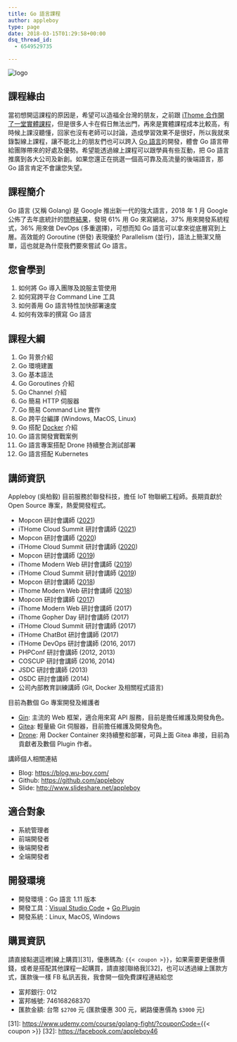 ```yaml
---
title: Go 語言課程
author: appleboy
type: page
date: 2018-03-15T01:29:58+00:00
dsq_thread_id:
  - 6549529735

---
```


![logo](https://i0.wp.com/farm1.staticflickr.com/800/40815293371_85ca0b960f_z.jpg?w=840&)

## 課程緣由

當初想開這課程的原因是，希望可以造福全台灣的朋友，之前跟 [iThome 合作開了一堂實體課程][2]，但是很多人卡在假日無法出門，再來是實體課程成本比較高，有時候上課沒聽懂，回家也沒有老師可以討論，造成學習效果不是很好，所以我就來錄製線上課程，讓不能北上的朋友們也可以跨入 [Go 語言][3]的開發，體會 Go 語言帶給團隊帶來的好處及優勢。希望能透過線上課程可以跟學員有些互動，把 Go 語言 推廣到各大公司及新創。如果您還正在挑選一個高可靠及高流量的後端語言，那 Go 語言肯定不會讓您失望。

## 課程簡介

Go 語言 (又稱 Golang) 是 Google 推出新一代的強大語言，2018 年 1 月 Google 公佈了去年底統計的[問卷結果][4]，發現 61% 用 Go 來寫網站，37% 用來開發系統程式，36% 用來做 DevOps (多重選擇)，可想而知 Go 語言可以拿來從底層寫到上層。高效能的 Goroutine (併發) 表現優於 Parallelism (並行)，語法上簡潔又簡單，這也就是為什麼我們要來嘗試 Go 語言。

## 您會學到

  1. 如何將 Go 導入團隊及說服主管使用
  2. 如何寫跨平台 Command Line 工具
  3. 如何善用 Go 語言特性加快部署速度
  4. 如何有效率的撰寫 Go 語言

## 課程大綱

  1. Go 背景介紹
  2. Go 環境建置
  3. Go 基本語法
  4. Go Goroutines 介紹
  5. Go Channel 介紹
  6. Go 簡易 HTTP 伺服器
  7. Go 簡易 Command Line 實作
  8. Go 跨平台編譯 (Windows, MacOS, Linux)
  9. Go 搭配 [Docker][5] 介紹
 10. Go 語言開發實戰案例
 11. Go 語言專案搭配 Drone 持續整合測試部署
 12. Go 語言搭配 Kubernetes

## 講師資訊

Appleboy (吳柏毅) 目前服務於聯發科技，擔任 IoT 物聯網工程師。長期貢獻於 Open Source 專案，熱愛開發程式。

* Mopcon 研討會講師 ([2021](https://mopcon.org/2021/speaker/136))
* iTHome Cloud Summit 研討會講師 ([2021](https://cloudsummit.ithome.com.tw/2021/speaker-page/69))
* Mopcon 研討會講師 ([2020][17])
* iTHome Cloud Summit 研討會講師 ([2020][17])
* Mopcon 研討會講師 ([2019][16])
* iThome Modern Web 研討會講師 ([2019][15])
* iTHome Cloud Summit 研討會講師 ([2019][14])
* Mopcon 研討會講師 ([2018][13])
* iThome Modern Web 研討會講師 ([2018][12])
* Mopcon 研討會講師 ([2017][11])
* iThome Modern Web 研討會講師 (2017)
* iThome Gopher Day 研討會講師 (2017)
* iTHome Cloud Summit 研討會講師 (2017)
* iTHome ChatBot 研討會講師 (2017)
* iTHome DevOps 研討會講師 (2016, 2017)
* PHPConf 研討會講師 (2012, 2013)
* COSCUP 研討會講師 (2016, 2014)
* JSDC 研討會講師 (2013)
* OSDC 研討會講師 (2014)
* 公司內部教育訓練講師 (Git, Docker 及相關程式語言)

[11]: https://mopcon.org/2017/
[12]: https://modernweb.tw/2018/
[13]: https://mopcon.org/2018/
[14]: https://cloudsummit.ithome.com.tw/2019/
[15]: https://modernweb.tw/2019/
[16]: https://mopcon.org/2019/
[17]: https://cloudsummit.ithome.com.tw/2020/
[18]: https://mopcon.org/2020/

目前為數個 Go 專案開發及維護者

* [Gin][21]: 主流的 Web 框架，適合用來寫 API 服務，目前是擔任維護及開發角色。
* [Gitea][22]: 輕量級 Git 伺服器，目前擔任維護及開發角色。
* [Drone][23]: 用 Docker Container 來持續整和部署，可與上面 Gitea 串接，目前為貢獻者及數個 Plugin 作者。

[21]: https://github.com/gin-gonic/gin
[22]: https://gitea.io/zh-tw/
[23]: https://github.com/drone/drone

講師個人相關連結

* Blog: <https://blog.wu-boy.com/>
* Github: <https://github.com/appleboy>
* Slide: <http://www.slideshare.net/appleboy>

## 適合對象

* 系統管理者
* 前端開發者
* 後端開發者
* 全端開發者

## 開發環境

* 開發環境：Go 語言 1.11 版本
* 開發工具：[Visual Studio Code][9] + [Go Plugin][10]
* 開發系統：Linux, MacOS, Windows

## 購買資訊

請直接點選這裡[線上購買][31]，優惠碼為: `{{< coupon >}}`，如果需要更優惠價錢，或者是搭配其他課程一起購買，請直接[聯絡我][32]，也可以透過線上匯款方式，匯款後一樣 FB 私訊丟我，我會開一個免費課程連結給您

* 富邦銀行: 012
* 富邦帳號: 746168268370
* 匯款金額: 台幣 `$2700` 元 (匯款優惠 300 元，網路優惠價為 `$3000` 元)

[31]: https://www.udemy.com/course/golang-fight/?couponCode={{< coupon >}}
[32]: https://facebook.com/appleboy46

 [1]: https://www.flickr.com/photos/appleboy/40815293371/in/dateposted-public/ "Screen Shot 2018-03-14 at 11.44.48 PM"
 [2]: http://learning.ithome.com.tw/course/JjojzNh9P1N9H
 [3]: https://golang.org
 [4]: https://blog.golang.org/survey2017-results
 [5]: https://www.docker.com/
 [6]: https://github.com/gin-gonic/gin
 [7]: https://gitea.io/zh-tw/
 [8]: https://github.com/drone/drone
 [9]: https://code.visualstudio.com/
 [10]: https://github.com/Microsoft/vscode-go
 [11]: https://www.udemy.com/golang-fight/?couponCode=GOLANG2019
